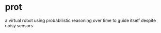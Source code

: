 prot
====

a virtual robot using probabilistic reasoning over time to guide itself despite noisy sensors
